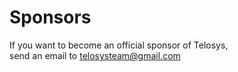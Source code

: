 # Sponsors

If you want to become an official sponsor of Telosys,   
send an email to telosysteam@gmail.com

